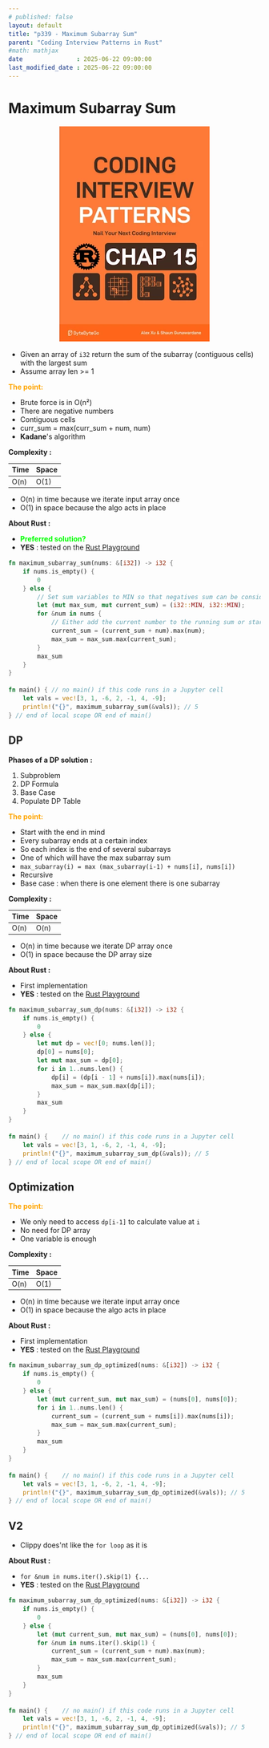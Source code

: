 ```yaml
---
# published: false
layout: default
title: "p339 - Maximum Subarray Sum"
parent: "Coding Interview Patterns in Rust"
#math: mathjax
date               : 2025-06-22 09:00:00
last_modified_date : 2025-06-22 09:00:00
---
```


# Maximum Subarray Sum

<div align="center">
<img src="../assets/chap_15.webp" alt="" width="300" loading="lazy"/>
</div>

* Given an array of `i32` return the sum of the subarray (contiguous cells) with the largest sum
* Assume array len >= 1

<span style="color:orange"><b>The point:</b></span>

* Brute force is in O(n²)
* There are negative numbers
* Contiguous cells
* curr_sum = max(curr_sum + num, num)
* **Kadane**'s algorithm





**Complexity :**

| Time        | Space        |
|-------------|--------------|
| O(n)        | O(1)         |

* O(n) in time because we iterate input array once
* O(1) in space because the algo acts in place


**About Rust :**
* <span style="color:lime"><b>Preferred solution?</b></span>
* **YES** : tested on the [Rust Playground](https://play.rust-lang.org/)







<!-- <span style="color:red"><b>TODO : </b></span> 
* Add comments in code -->


<!-- * <span style="color:lime"><b>Preferred solution?</b></span>      -->




```rust
fn maximum_subarray_sum(nums: &[i32]) -> i32 {
    if nums.is_empty() {
        0
    } else {
        // Set sum variables to MIN so that negatives sum can be considered
        let (mut max_sum, mut current_sum) = (i32::MIN, i32::MIN);
        for &num in nums {
            // Either add the current number to the running sum or start a new subarray at the current number
            current_sum = (current_sum + num).max(num);
            max_sum = max_sum.max(current_sum);
        }
        max_sum
    }
}

fn main() { // no main() if this code runs in a Jupyter cell
    let vals = vec![3, 1, -6, 2, -1, 4, -9];
    println!("{}", maximum_subarray_sum(&vals)); // 5
} // end of local scope OR end of main()

```

## DP

**Phases of a DP solution :**
1. Subproblem
1. DP Formula
1. Base Case
1. Populate DP Table


<span style="color:orange"><b>The point:</b></span>

* Start with the end in mind
* Every subarray ends at a certain index
* So each index is the end of several subarrays
* One of which will have the max subarray sum
* `max_subarray(i) = max (max_subarray(i-1) + nums[i], nums[i])`
* Recursive
* Base case : when there is one element there is one subarray

**Complexity :**

| Time           | Space     |
|----------------|-----------|
| O(n)           | O(n)      |

* O(n) in time because we iterate DP array once
* O(1) in space because the DP array size


**About Rust :**
* First implementation
* **YES** : tested on the [Rust Playground](https://play.rust-lang.org/)





```rust
fn maximum_subarray_sum_dp(nums: &[i32]) -> i32 {
    if nums.is_empty() {
        0
    } else {
        let mut dp = vec![0; nums.len()];
        dp[0] = nums[0];
        let mut max_sum = dp[0];
        for i in 1..nums.len() {
            dp[i] = (dp[i - 1] + nums[i]).max(nums[i]);
            max_sum = max_sum.max(dp[i]);
        }
        max_sum
    }
}

fn main() {    // no main() if this code runs in a Jupyter cell
    let vals = vec![3, 1, -6, 2, -1, 4, -9];
    println!("{}", maximum_subarray_sum_dp(&vals)); // 5
} // end of local scope OR end of main()

```

## Optimization

<span style="color:orange"><b>The point:</b></span>

* We only need to access `dp[i-1]` to calculate value at `i`
* No need for DP array
* One variable is enough

**Complexity :**

| Time        | Space        |
|-------------|--------------|
| O(n)        | O(1)         |

* O(n) in time because we iterate input array once
* O(1) in space because the algo acts in place



**About Rust :**
* First implementation
* **YES** : tested on the [Rust Playground](https://play.rust-lang.org/)



```rust
fn maximum_subarray_sum_dp_optimized(nums: &[i32]) -> i32 {
    if nums.is_empty() {
        0
    } else {
        let (mut current_sum, mut max_sum) = (nums[0], nums[0]);
        for i in 1..nums.len() {
            current_sum = (current_sum + nums[i]).max(nums[i]);
            max_sum = max_sum.max(current_sum);
        }
        max_sum
    }
}

fn main() {    // no main() if this code runs in a Jupyter cell
    let vals = vec![3, 1, -6, 2, -1, 4, -9];
    println!("{}", maximum_subarray_sum_dp_optimized(&vals)); // 5
} // end of local scope OR end of main()

```

## V2

* Clippy does'nt like the `for loop` as it is

**About Rust :**
* `for &num in nums.iter().skip(1) {...`
* **YES** : tested on the [Rust Playground](https://play.rust-lang.org/)



```rust
fn maximum_subarray_sum_dp_optimized(nums: &[i32]) -> i32 {
    if nums.is_empty() {
        0
    } else {
        let (mut current_sum, mut max_sum) = (nums[0], nums[0]);
        for &num in nums.iter().skip(1) {
            current_sum = (current_sum + num).max(num);
            max_sum = max_sum.max(current_sum);
        }
        max_sum
    }
}

fn main() {    // no main() if this code runs in a Jupyter cell
    let vals = vec![3, 1, -6, 2, -1, 4, -9];
    println!("{}", maximum_subarray_sum_dp_optimized(&vals)); // 5
} // end of local scope OR end of main()

```
